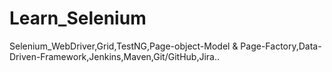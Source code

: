 # Learn_Selenium
Selenium_WebDriver,Grid,TestNG,Page-object-Model &amp; Page-Factory,Data-Driven-Framework,Jenkins,Maven,Git/GitHub,Jira..
